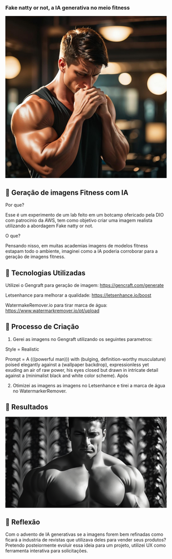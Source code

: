 



### Fake natty or not, a IA generativa no meio fitness 
<img src="/exempleman.jpg">

## 📒 Geração de imagens Fitness com IA 

Por que? 

Esse é um experimento de um lab feito em um botcamp ofericado pela DIO com patrocinio da AWS, tem como objetivo criar uma imagem realista utilizando a abordagem Fake natty or not.

O que?

Pensando nisso, em muitas academias imagens de modelos fitness estapam todo o ambiente, imaginei como a IA poderia corroborar para a geração de imagens fitness. 

## 🤖 Tecnologias Utilizadas

Utilizei o Gengraft para geração de imagem: 
https://gencraft.com/generate

Letsenhance para melhorar a qualidade:
https://letsenhance.io/boost

WatermakeRemover.io para tirar marca de água: 
https://www.watermarkremover.io/pt/upload

## 🧐 Processo de Criação
1) Gerei as imagens no Gengraft utilizando os seguintes parametros:
   
Style = Realistic

Prompt = A (((powerful man))) with (bulging, definition-worthy musculature) poised elegantly against a (wallpaper backdrop), expressionless yet exuding an air of raw power, his eyes closed but drawn in intricate detail against a (minimalist black and white color scheme).
Após 

2) Otimizei as imagens as imagens no Letsenhance e tirei a marca de água no WatermarkerRemover.
   
## 🚀 Resultados
<img src="/exempleman2.png">

## 💭 Reflexão 
Com o advento de IA generativas se a imagens forem bem refinadas como ficará a industria de revistas que utilizava deles para vender seus produtos?
Pretendo posteiormente evoluir essa ideia para um projeto, utilizei UX como ferramenta interativa para solicitações. 
```
